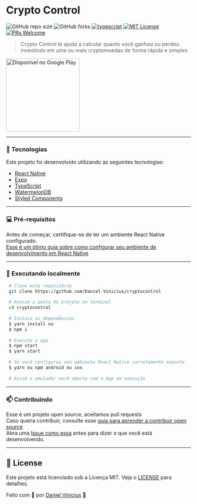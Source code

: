 # Crypto Control

![GitHub repo size](https://img.shields.io/github/repo-size/Daniel-Vinicius/cryptocontrol)
![GitHub forks](https://img.shields.io/github/forks/Daniel-Vinicius/cryptocontrol)
[![typescript](https://img.shields.io/badge/typescript-4.0.0-3178c6?style=flat-square&logo=typescript)](https://www.typescriptlang.org/)
[![MIT License](https://img.shields.io/badge/license-MIT-green)](https://github.com/Daniel-Vinicius/cryptocontrol/blob/master/LICENSE)
[![PRs Welcome](https://img.shields.io/badge/PRs-welcome-brightgreen.svg)](https://www.digitalocean.com/community/tutorial_series/an-introduction-to-open-source)<br>

<!-- <img src="exemplo-image.png" alt="exemplo imagem"> -->

> Crypto Control te ajuda a calcular quanto você ganhou ou perdeu investindo em uma ou mais cryptomoedas de forma rápida e simples

<a target="new" href='https://play.google.com/store/apps/details?id=com.dan.cryptocontrol&pcampaignid=pcampaignidMKT-Other-global-all-co-prtnr-py-PartBadge-Mar2515-1'>
  <img width="200px" alt='Disponível no Google Play' src='https://play.google.com/intl/en_us/badges/static/images/badges/pt_badge_web_generic.png'/>
</a>

---

### 🧪 Tecnologias

Este projeto foi desenvolvido utilizando as seguintes tecnologias:

- [React Native](https://reactnative.dev/)
- [Expo](https://expo.io/)
- [TypeScript](https://www.typescriptlang.org/)
- [WatermelonDB](https://nozbe.github.io/WatermelonDB/index.html)
- [Styled Components](https://styled-components.com/docs/basics#react-native)

---

### 💻 Pré-requisitos

Antes de começar, certifique-se de ter um ambiente React Native configurado.
<br/> [Esse é um ótimo guia sobre como configurar seu ambiente de desenvolvimento em React Native](https://react-native.rocketseat.dev/)

---

### 📀 Executando localmente
   
````bash 
 # Clone este repositório
 git clone https://github.com/Daniel-Vinicius/cryptocontrol
 
 # Acesse a pasta do projeto no terminal
 cd cryptocontrol
 
 # Instale as dependências
 $ yarn install ou
 $ npm i 
 
 # Execute o app
 $ npm start 
 $ yarn start
 
 # Se você configurou seu ambiente React Native corretamente execute
 $ yarn ou npm android ou ios
 
 # Assim o emulador será aberto com o App em execução
 ````
 
 ---

### 📫 Contribuindo

Esse é um projeto open source, aceitamos pull requests
<br/> Caso queira contribuir, consulte esse [guia para aprender a contribuir open source](https://www.digitalocean.com/community/tutorial_series/an-introduction-to-open-source)
<br/> Abra uma [Issue como essa](https://github.com/MenheraBot/MenheraSite/issues/30) antes para dizer o que você está desenvolvendo.

---

## 📝 License

Este projeto está licenciado sob a Licença MIT. Veja o [LICENSE](LICENSE) para detalhes.

Feito com 💜 por [Daniel Vinícius](https://github.com/Daniel-Vinicius) 👋
